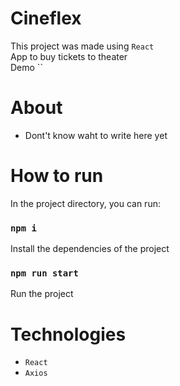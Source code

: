 # Cineflex

This project was made using  `React`\
App to buy tickets to theater\
Demo ``\
![]()

# About
- Dont't know waht to write here yet

# How to run 

In the project directory, you can run:

### `npm i`

Install the dependencies of the project

### `npm run start`

Run the project

# Technologies

- `React`
- `Axios`